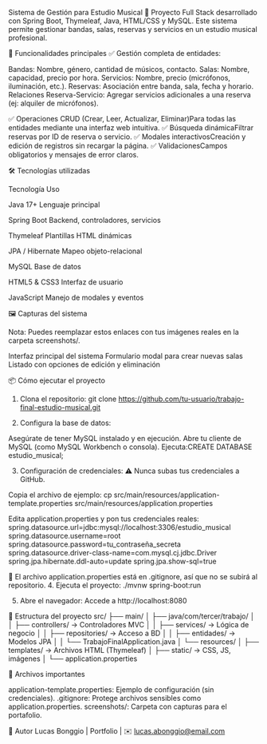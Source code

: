 Sistema de Gestión para Estudio Musical 🎸
Proyecto Full Stack desarrollado con Spring Boot, Thymeleaf, Java, HTML/CSS y MySQL.
Este sistema permite gestionar bandas, salas, reservas y servicios en un estudio musical profesional.

🌟 Funcionalidades principales
✅ Gestión completa de entidades:

Bandas: Nombre, género, cantidad de músicos, contacto.
Salas: Nombre, capacidad, precio por hora.
Servicios: Nombre, precio (micrófonos, iluminación, etc.).
Reservas: Asociación entre banda, sala, fecha y horario.
Relaciones Reserva-Servicio: Agregar servicios adicionales a una reserva (ej: alquiler de micrófonos).

✅ Operaciones CRUD (Crear, Leer, Actualizar, Eliminar)Para todas las entidades mediante una interfaz web intuitiva.
✅ Búsqueda dinámicaFiltrar reservas por ID de reserva o servicio.
✅ Modales interactivosCreación y edición de registros sin recargar la página.
✅ ValidacionesCampos obligatorios y mensajes de error claros.

🛠️ Tecnologías utilizadas



Tecnología
Uso



Java 17+
Lenguaje principal


Spring Boot
Backend, controladores, servicios


Thymeleaf
Plantillas HTML dinámicas


JPA / Hibernate
Mapeo objeto-relacional


MySQL
Base de datos


HTML5 & CSS3
Interfaz de usuario


JavaScript
Manejo de modales y eventos



🖼️ Capturas del sistema

Nota: Puedes reemplazar estos enlaces con tus imágenes reales en la carpeta screenshots/.

Interfaz principal del sistema
Formulario modal para crear nuevas salas
Listado con opciones de edición y eliminación

📦 Cómo ejecutar el proyecto
1. Clona el repositorio:
git clone https://github.com/tu-usuario/trabajo-final-estudio-musical.git

2. Configura la base de datos:

Asegúrate de tener MySQL instalado y en ejecución.
Abre tu cliente de MySQL (como MySQL Workbench o consola).
Ejecuta:CREATE DATABASE estudio_musical;

3. Configuración de credenciales:
⚠️ Nunca subas tus credenciales a GitHub.

Copia el archivo de ejemplo:
cp src/main/resources/application-template.properties src/main/resources/application.properties

Edita application.properties y pon tus credenciales reales:
spring.datasource.url=jdbc:mysql://localhost:3306/estudio_musical
spring.datasource.username=root
spring.datasource.password=tu_contraseña_secreta
spring.datasource.driver-class-name=com.mysql.cj.jdbc.Driver
spring.jpa.hibernate.ddl-auto=update
spring.jpa.show-sql=true


🔐 El archivo application.properties está en .gitignore, así que no se subirá al repositorio.
4. Ejecuta el proyecto:
./mvnw spring-boot:run

5. Abre el navegador:
Accede a http://localhost:8080

📁 Estructura del proyecto
src/
├── main/
│   ├── java/com/tercer/trabajo/
│   │   ├── controllers/    → Controladores MVC
│   │   ├── services/       → Lógica de negocio
│   │   ├── repositories/   → Acceso a BD
│   │   ├── entidades/      → Modelos JPA
│   │   └── TrabajoFinalApplication.java
│   └── resources/
│       ├── templates/      → Archivos HTML (Thymeleaf)
│       ├── static/         → CSS, JS, imágenes
│       └── application.properties

📂 Archivos importantes

application-template.properties: Ejemplo de configuración (sin credenciales).
.gitignore: Protege archivos sensibles como application.properties.
screenshots/: Carpeta con capturas para el portafolio.


🙌 Autor
Lucas Bonggio | Portfolio | ✉️ lucas.abonggio@email.com
